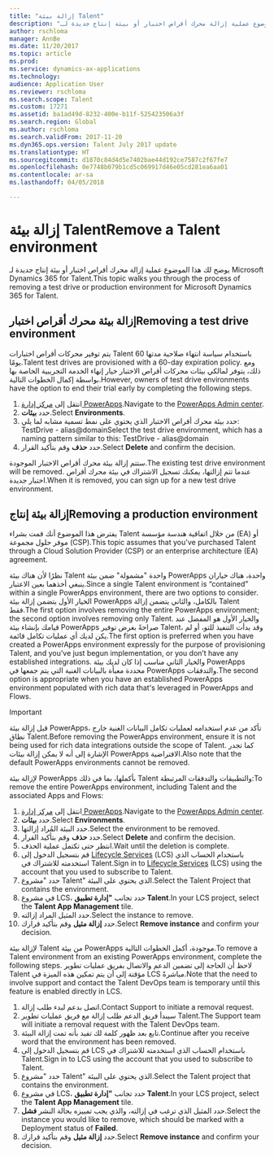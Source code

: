 ```yaml
---
title: "إزالة بيئة Talent"
description: "يوضح لك هذا الموضوع عملية إزالة محرك أقراص اختبار أو بيئة إنتاج جديدة لـ Microsoft Dynamics 365 for Talent."
author: rschloma
manager: AnnBe
ms.date: 11/20/2017
ms.topic: article
ms.prod: 
ms.service: dynamics-ax-applications
ms.technology: 
audience: Application User
ms.reviewer: rschloma
ms.search.scope: Talent
ms.custom: 17271
ms.assetid: ba1ad49d-8232-400e-b11f-525423506a3f
ms.search.region: Global
ms.author: rschloma
ms.search.validFrom: 2017-11-20
ms.dyn365.ops.version: Talent July 2017 update
ms.translationtype: HT
ms.sourcegitcommit: d1870c84d4d5e7402bae44d192ce7587c2f67fe7
ms.openlocfilehash: 0e7748b079b1cd5c069917d46e05cd281ea6aa01
ms.contentlocale: ar-sa
ms.lasthandoff: 04/05/2018

---
```

# <a name="remove-a-talent-environment"></a><span data-ttu-id="1b65a-103">إزالة بيئة Talent</span><span class="sxs-lookup"><span data-stu-id="1b65a-103">Remove a Talent environment</span></span>

<span data-ttu-id="1b65a-104">يوضح لك هذا الموضوع عملية إزالة محرك أقراص اختبار أو بيئة إنتاج جديدة لـ Microsoft Dynamics 365 for Talent.</span><span class="sxs-lookup"><span data-stu-id="1b65a-104">This topic walks you through the process of removing a test drive or production environment for Microsoft Dynamics 365 for Talent.</span></span>

## <a name="removing-a-test-drive-environment"></a><span data-ttu-id="1b65a-105">إزالة بيئة محرك أقراص اختبار</span><span class="sxs-lookup"><span data-stu-id="1b65a-105">Removing a test drive environment</span></span>

<span data-ttu-id="1b65a-106">يتم توفير محركات أقراص اختبارات Talent باستخدام سياسة انتهاء صلاحية مدتها 60 يومًا.</span><span class="sxs-lookup"><span data-stu-id="1b65a-106">Talent test drives are provisioned with a 60-day expiration policy.</span></span> <span data-ttu-id="1b65a-107">ومع ذلك، يتوفر لمالكي بيئات محركات أقراص الاختبار خيار إنهاء الخدمة التجريبية الخاصة بها بواسطة إكمال الخطوات التالية.</span><span class="sxs-lookup"><span data-stu-id="1b65a-107">However, owners of test drive environments have the option to end their trial early by completing the following steps.</span></span> 

1. <span data-ttu-id="1b65a-108">انتقل إلى [مركز إدارة PowerApps](https://admin.businessplatform.microsoft.com/).</span><span class="sxs-lookup"><span data-stu-id="1b65a-108">Navigate to the [PowerApps Admin center](https://admin.businessplatform.microsoft.com/).</span></span>
2. <span data-ttu-id="1b65a-109">حدد **بيئات**.</span><span class="sxs-lookup"><span data-stu-id="1b65a-109">Select **Environments**.</span></span>
3. <span data-ttu-id="1b65a-110">حدد بيئة محرك أقراص الاختبار الذي يحتوي على نمط تسمية مشابه لما يلي: TestDrive - alias@domain</span><span class="sxs-lookup"><span data-stu-id="1b65a-110">Select the test drive environment, which has a naming pattern similar to this: TestDrive - alias@domain</span></span>
4. <span data-ttu-id="1b65a-111">حدد **حذف** وقم بتأكيد القرار.</span><span class="sxs-lookup"><span data-stu-id="1b65a-111">Select **Delete** and confirm the decision.</span></span> 

<span data-ttu-id="1b65a-112">ستتم إزالة بيئة محرك أقراص الاختبار الموجودة.</span><span class="sxs-lookup"><span data-stu-id="1b65a-112">The existing test drive environment will be removed.</span></span> <span data-ttu-id="1b65a-113">عندما تتم إزالتها، يمكنك تسجيل الاشتراك في بيئة محرك أقراص اختبار جديدة.</span><span class="sxs-lookup"><span data-stu-id="1b65a-113">When it is removed, you can sign up for a new test drive environment.</span></span> 

## <a name="removing-a-production-environment"></a><span data-ttu-id="1b65a-114">إزالة بيئة إنتاج</span><span class="sxs-lookup"><span data-stu-id="1b65a-114">Removing a production environment</span></span>

<span data-ttu-id="1b65a-115">يفترض هذا الموضوع أنك قمت بشراء Talent من خلال اتفاقية هندسة مؤسسة (EA) أو موفر حلول مجموعة (CSP).</span><span class="sxs-lookup"><span data-stu-id="1b65a-115">This topic assumes that you've purchased Talent through a Cloud Solution Provider (CSP) or an enterprise architecture (EA) agreement.</span></span> 

<span data-ttu-id="1b65a-116">نظرًا لأن هناك بيئة Talent واحدة "مشمولة" ضمن بيئة PowerApps واحدة، هناك خياران ينبغي أخذهما بعين الاعتبار.</span><span class="sxs-lookup"><span data-stu-id="1b65a-116">Since a single Talent environment is “contained” within a single PowerApps environment, there are two options to consider.</span></span> <span data-ttu-id="1b65a-117">الخيار الأول يتضمن إزالة بيئة PowerApps بالكامل، والثاني يتضمن إزالة Talent فقط.</span><span class="sxs-lookup"><span data-stu-id="1b65a-117">The first option involves removing the entire PowerApps environment; the second option involves removing only Talent.</span></span> <span data-ttu-id="1b65a-118">والخيار الأول هو المفضل عند قيامك بإنشاء بيئة PowerApps صراحةً بغرض توفير Talent، وقد بدأت التنفيذ للتو، أو لم يكن لديك أي عمليات تكامل قائمة.</span><span class="sxs-lookup"><span data-stu-id="1b65a-118">The first option is preferred when you have created a PowerApps environment expressly for the purpose of provisioning Talent, and you've just begun implementation, or you don’t have any established integrations.</span></span> <span data-ttu-id="1b65a-119">والخيار الثاني مناسب إذا كان لديك بيئة PowerApps محددة معبأة بالبيانات الغنية التي يتم جمعها في PowerApps والتدفقات.</span><span class="sxs-lookup"><span data-stu-id="1b65a-119">The second option is appropriate when you have an established PowerApps environment populated with rich data that's leveraged in PowerApps and Flows.</span></span>

> [!Important]
> <span data-ttu-id="1b65a-120">قبل إزالة بيئة PowerApps، تأكد من عدم استخدامه لعمليات تكامل البيانات الغنية خارج نطاق Talent.</span><span class="sxs-lookup"><span data-stu-id="1b65a-120">Before removing the PowerApps environment, ensure it is not being used for rich data integrations outside the scope of Talent.</span></span> <span data-ttu-id="1b65a-121">كما تجدر الإشارة إلى أنه لا يمكن إزالة بيئات PowerApps الافتراضية.</span><span class="sxs-lookup"><span data-stu-id="1b65a-121">Also note that the default PowerApps environments cannot be removed.</span></span> 

<span data-ttu-id="1b65a-122">لإزالة بيئة PowerApps بأكملها، بما في ذلك Talent والتطبيقات والتدفقات المرتبطة:</span><span class="sxs-lookup"><span data-stu-id="1b65a-122">To remove the entire PowerApps environment, including Talent and the associated Apps and Flows:</span></span>

1. <span data-ttu-id="1b65a-123">انتقل إلى [مركز إدارة PowerApps](https://admin.businessplatform.microsoft.com/).</span><span class="sxs-lookup"><span data-stu-id="1b65a-123">Navigate to the [PowerApps Admin center](https://admin.businessplatform.microsoft.com/).</span></span>
2. <span data-ttu-id="1b65a-124">حدد **بيئات**.</span><span class="sxs-lookup"><span data-stu-id="1b65a-124">Select **Environments**.</span></span>
3. <span data-ttu-id="1b65a-125">حدد البيئة المُراد إزالتها.</span><span class="sxs-lookup"><span data-stu-id="1b65a-125">Select the environment to be removed.</span></span>
4. <span data-ttu-id="1b65a-126">حدد **حذف** وقم بتأكيد القرار.</span><span class="sxs-lookup"><span data-stu-id="1b65a-126">Select **Delete** and confirm the decision.</span></span> 
5. <span data-ttu-id="1b65a-127">انتظر حتى تكتمل عملية الحذف.</span><span class="sxs-lookup"><span data-stu-id="1b65a-127">Wait until the deletion is complete.</span></span>
6. <span data-ttu-id="1b65a-128">قم بتسجيل الدخول إلى [Lifecycle Services](https://lcs.dynamics.com/Logon/Index) (‏LCS‏) باستخدام الحساب الذي استخدمته للاشتراك في Talent.</span><span class="sxs-lookup"><span data-stu-id="1b65a-128">Sign in to [Lifecycle Services](https://lcs.dynamics.com/Logon/Index) (LCS) using the account that you used to subscribe to Talent.</span></span> 
7. <span data-ttu-id="1b65a-129">حدد "مشروع Talent" الذي يحتوي على البيئة.</span><span class="sxs-lookup"><span data-stu-id="1b65a-129">Select the Talent Project that contains the environment.</span></span> 
8. <span data-ttu-id="1b65a-130">في مشروع LCS، حدد تجانب **"إدارة تطبيق Talent**.</span><span class="sxs-lookup"><span data-stu-id="1b65a-130">In your LCS project, select the **Talent App Management** tile.</span></span> 
9. <span data-ttu-id="1b65a-131">حدد المثيل المراد إزالته.</span><span class="sxs-lookup"><span data-stu-id="1b65a-131">Select the instance to remove.</span></span> 
10. <span data-ttu-id="1b65a-132">حدد **إزالة مثيل** وقم بتأكيد قرارك.</span><span class="sxs-lookup"><span data-stu-id="1b65a-132">Select **Remove instance** and confirm your decision.</span></span>  

<span data-ttu-id="1b65a-133">لإزالة بيئة Talent من بيئة PowerApps موجودة، أكمل الخطوات التالية.</span><span class="sxs-lookup"><span data-stu-id="1b65a-133">To remove a Talent environment from an existing PowerApps environment, complete the following steps.</span></span> <span data-ttu-id="1b65a-134">لاحظ أن الحاجة إلى تضمين الدعم والاتصال بفريق عمليات تطوير Talent مؤقتة إلى أن يتم تمكين هذه الميزة في LCS مباشرةً.</span><span class="sxs-lookup"><span data-stu-id="1b65a-134">Note that the need to involve support and contact the Talent DevOps team is temporary until this feature is enabled directly in LCS.</span></span>

1. <span data-ttu-id="1b65a-135">اتصل بدعم لبدء طلب إزالة.</span><span class="sxs-lookup"><span data-stu-id="1b65a-135">Contact Support to initiate a removal request.</span></span>
2. <span data-ttu-id="1b65a-136">سيبدأ فريق الدعم طلب إزالة مع فريق عمليات تطوير Talent.</span><span class="sxs-lookup"><span data-stu-id="1b65a-136">The Support team will initiate a removal request with the Talent DevOps team.</span></span> 
3. <span data-ttu-id="1b65a-137">تابع بعد ظهور كلمة لك تفيد بأنه تمت إزالة البيئة.</span><span class="sxs-lookup"><span data-stu-id="1b65a-137">Continue after you receive word that the environment has been removed.</span></span>
4.  <span data-ttu-id="1b65a-138">قم بتسجيل الدخول إلى LCS باستخدام الحساب الذي استخدمته للاشتراك في Talent.</span><span class="sxs-lookup"><span data-stu-id="1b65a-138">Sign in to LCS using the account that you used to subscribe to Talent.</span></span> 
5. <span data-ttu-id="1b65a-139">حدد "مشروع Talent" الذي يحتوي على البيئة.</span><span class="sxs-lookup"><span data-stu-id="1b65a-139">Select the Talent project that contains the environment.</span></span> 
6. <span data-ttu-id="1b65a-140">في مشروع LCS، حدد تجانب **"إدارة تطبيق Talent**.</span><span class="sxs-lookup"><span data-stu-id="1b65a-140">In your LCS project, select the **Talent App Management** tile.</span></span> 
7. <span data-ttu-id="1b65a-141">حدد المثيل الذي ترغب في إزالته، والذي يجب تمييزه بحالة النشر **فشل**.</span><span class="sxs-lookup"><span data-stu-id="1b65a-141">Select the instance you would like to remove, which should be marked with a Deployment status of **Failed**.</span></span>
8. <span data-ttu-id="1b65a-142">حدد **إزالة مثيل** وقم بتأكيد قرارك.</span><span class="sxs-lookup"><span data-stu-id="1b65a-142">Select **Remove instance** and confirm your decision.</span></span> 


